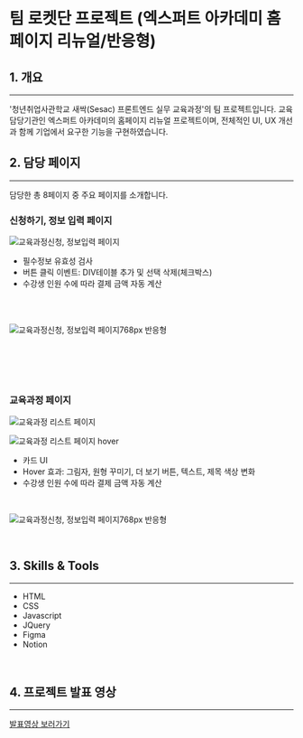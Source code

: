 # 팀 로켓단 프로젝트 (엑스퍼트 아카데미 홈페이지 리뉴얼/반응형)
## 1. 개요
---
'청년취업사관학교 새싹(Sesac) 프론트엔드 실무 교육과정'의 팀 프로젝트입니다. 교육담당기관인 엑스퍼트 아카데미의 홈페이지 리뉴얼 프로젝트이며, 전체적인 UI, UX 개선과 함께 기업에서 요구한 기능을 구현하였습니다.

## 2. 담당 페이지
---
담당한 총 8페이지 중 주요 페이지를 소개합니다.
### 신청하기, 정보 입력 페이지
![교육과정신청, 정보입력 페이지](./readme_img/resist_1920.png)
* 필수정보 유효성 검사
* 버튼 클릭 이벤트: DIV테이블 추가 및 선택 삭제(체크박스)
* 수강생 인원 수에 따라 결제 금액 자동 계산

<br/><br/>

![교육과정신청, 정보입력 페이지768px 반응형](./readme_img/resist_768.png)

<br/><br/>
---
### 교육과정 페이지

![교육과정 리스트 페이지](./readme_img/edulist_1920.png)
<br/>

![교육과정 리스트 페이지 hover](./readme_img/edu_hover.PNG)

* 카드 UI
* Hover 효과: 그림자, 원형 꾸미기, 더 보기 버튼, 텍스트, 제목 색상 변화
* 수강생 인원 수에 따라 결제 금액 자동 계산

<br/>

![교육과정신청, 정보입력 페이지768px 반응형](./readme_img/edulist_768.png)

<br/>

## 3. Skills & Tools
---
* HTML
* CSS
* Javascript
* JQuery
* Figma
* Notion


<br/>

## 4. 프로젝트 발표 영상
---
[발표영상 보러가기](https://www.youtube.com/watch?v=kJX8GYN-jA8)
